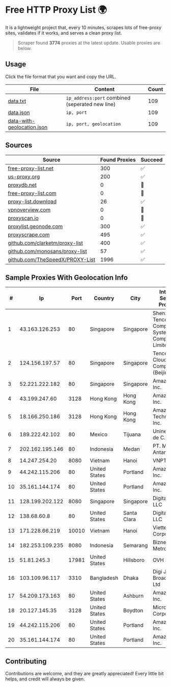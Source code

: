 
# Free HTTP Proxy List 🌍

It is a lightweight project that, every 10 minutes, scrapes lots of free-proxy sites, validates if it works, and serves a clean proxy list.


> Scraper found **3774** proxies at the latest update. Usable proxies are below.

## Usage

Click the file format that you want and copy the URL.


|File|Content|Count|
|----|-------|-----|
|[data.txt](https://raw.githubusercontent.com/themiralay/Proxy-List-World/master/data.txt)|`ip_address:port` combined (seperated new line)|109|
|[data.json](https://raw.githubusercontent.com/themiralay/Proxy-List-World/master/data.json)|`ip, port`|109|
|[data-with-geolocation.json](https://raw.githubusercontent.com/themiralay/Proxy-List-World/master/data-with-geolocation.json)|`ip, port, geolocation`|109|

## Sources

|Source|Found Proxies|Succeed|
|------|-------------|-------|
|[free-proxy-list.net](https://free-proxy-list.net)|300|✅|
|[us-proxy.org](https://www.us-proxy.org)|200|✅|
|[proxydb.net](http://proxydb.net)|0|🚫|
|[free-proxy-list.com](https://free-proxy-list.com/?page=&port=&type%5B%5D=http&type%5B%5D=https&up_time=0&search=Search)|0|🚫|
|[proxy-list.download](https://www.proxy-list.download/HTTP)|26|✅|
|[vpnoverview.com](https://vpnoverview.com/privacy/anonymous-browsing/free-proxy-servers)|0|🚫|
|[proxyscan.io](https://www.proxyscan.io)|0|🚫|
|[proxylist.geonode.com](https://proxylist.geonode.com/api/proxy-list?limit=300&page=1&sort_by=lastChecked&sort_type=desc&protocols=http,https)|300|✅|
|[proxyscrape.com](https://api.proxyscrape.com/v2/?request=displayproxies&protocol=http&timeout=10000&country=all&ssl=all&anonymity=all)|495|✅|
|[github.com/clarketm/proxy-list](https://raw.githubusercontent.com/clarketm/proxy-list/master/proxy-list-raw.txt)|400|✅|
|[github.com/monosans/proxy-list](https://raw.githubusercontent.com/monosans/proxy-list/main/proxies/http.txt)|57|✅|
|[github.com/TheSpeedX/PROXY-List](https://raw.githubusercontent.com/TheSpeedX/PROXY-List/master/http.txt)|1996|✅|


## Sample Proxies With Geolocation Info

|#|Ip|Port|Country|City|Internet Service Provider|
|-|--|----|-------|----|-------------------------|
|1|43.163.126.253|80|Singapore|Singapore|Shenzhen Tencent Computer Systems Company Limited|
|2|124.156.197.57|80|Singapore|Singapore|Tencent Cloud Computing (Beijing) Co|
|3|52.221.222.182|80|Singapore|Singapore|Amazon.com, Inc.|
|4|43.199.247.60|3128|Hong Kong|Hong Kong|Amazon.com, Inc.|
|5|18.166.250.186|3128|Hong Kong|Hong Kong|Amazon Technologies Inc.|
|6|189.222.42.102|80|Mexico|Tijuana|Uninet S.A. de C.V.|
|7|202.162.195.146|80|Indonesia|Medan|PT. Media Antar Nusa|
|8|14.247.254.20|8080|Vietnam|Hanoi|VNPT|
|9|44.242.115.206|80|United States|Portland|Amazon.com, Inc.|
|10|35.161.144.174|80|United States|Portland|Amazon.com, Inc.|
|11|128.199.202.122|8080|Singapore|Singapore|DigitalOcean, LLC|
|12|138.68.60.8|80|United States|Santa Clara|DigitalOcean, LLC|
|13|171.228.66.219|10010|Vietnam|Hanoi|Viettel Corporation|
|14|182.253.109.235|8080|Indonesia|Semarang|Biznet Metronet|
|15|51.81.245.3|17981|United States|Hillsboro|OVH SAS|
|16|103.109.96.117|3310|Bangladesh|Dhaka|Digi Jadoo Broadband Ltd|
|17|54.209.173.163|80|United States|Ashburn|Amazon.com, Inc.|
|18|20.127.145.35|3128|United States|Boydton|Microsoft Corporation|
|19|44.242.115.206|80|United States|Portland|Amazon.com, Inc.|
|20|35.161.144.174|80|United States|Portland|Amazon.com, Inc.|



## Contributing

Contributions are welcome, and they are greatly appreciated! Every
little bit helps, and credit will always be given.


